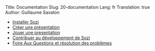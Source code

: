 Title: Documentation
Slug: 20-documentation
Lang: fr
Translation: true
Author: Guillaume Savaton

* [Installer Sozi](|filename|install.md)
* [Créer une présentation](|filename|create.md)
* [Jouer une presentation](|filename|play.md)
* [Contribuer au développement de Sozi](|filename|contribute.md)
* [Foire Aux Questions et résolution des problèmes](|filename|faq.md)
